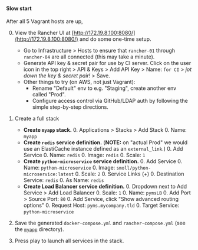 #### Slow start

After all 5 Vagrant hosts are up,

0. View the Rancher UI at [http://172.19.8.100:8080/](http://172.19.8.100:8080/) and do some one-time setup.
    * Go to Infrastructure > Hosts to ensure that `rancher-01` through `rancher-04` are all connected (this may take a minute).
    * Generate API key & secret pair for use by CI server. Click on the user icon in the top right > API & Keys > Add API Key > Name: `for CI` > _jot down the key & secret pair!_ > Save.
    * Other things to try (on AWS, not just Vagrant):
        * Rename "Default" env to e.g. "Staging", create another env called "Prod".
        * Configure access control via GitHub/LDAP auth by following the simple step-by-step directions.

0. Create a full stack
    * **Create `myapp` stack.**
        0. Applications > Stacks > Add Stack
        0. Name: `myapp`
    * **Create `redis` service definition.** (**NOTE:** on "actual Prod" we would use an ElastiCache instance defined as an `external_link`.)
        0. Add Service
        0. Name: `redis`
        0. Image: `redis`
        0. Scale: `1`
    * **Create `python-microservice` service definition.**
        0. Add Service
        0. Name: `python-microservice`
        0. Image: `smoll/python-microservice:latest`
        0. Scale: `2`
        0. Service Links (+)
            0. Destination Service: `redis`
            0. As Name: `redis`
    * **Create Load Balancer service definition.**
        0. Dropdown next to Add Service > Add Load Balancer
        0. Scale: `1`
        0. Name: `pymsLB`
        0. Add Port > Source Port: `80`
        0. Add Service, click "Show advanced routing options"
            0. Request Host: `pyms.mycompany.tld`
            0. Target Service: `python-microservice`

0. Save the generated `docker-compose.yml` and `rancher-compose.yml` (see the [`myapp`](./myapp) directory).

0. Press play to launch all services in the stack.
